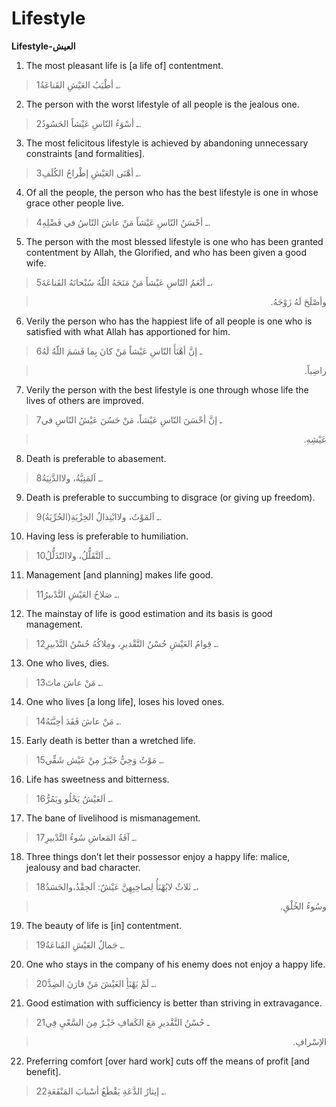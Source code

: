 Lifestyle
=========

**Lifestyle-العيش**

1. The most pleasant life is [a life of] contentment.

> 1ـ أطْيَبُ العَيْشِ القَناعَةُ.

2. The person with the worst lifestyle of all people is the jealous one.

> 2ـ أسْوَءُ النّاسِ عَيْشاً الحَسُودُ.

3. The most felicitous lifestyle is achieved by abandoning unnecessary
constraints [and formalities].

> 3ـ أهْنَى العَيْشِ إطْراحُ الكُلَفِ.

4. Of all the people, the person who has the best lifestyle is one in
whose grace other people live.

> 4ـ أحْسَنُ النّاسِ عَيْشاً مَنْ عاشَ النّاسُ في فَضْلِهِ.

5. The person with the most blessed lifestyle is one who has been
granted contentment by Allah, the Glorified, and who has been given a
good wife.

> 5ـ أنْعَمُ النّاسِ عَيْشاً مَنْ مَنَحَهُ اللّهُ سُبْحانَهُ القَناعَةَ،
<blockquote dir="rtl">
  <p>
وأصْلَحَ لَهُ زَوْجَهُ.
  </p>
</blockquote>

6. Verily the person who has the happiest life of all people is one who
is satisfied with what Allah has apportioned for him.

> 6ـ إنَّ أهْنَأَ النّاسِ عَيْشاً مَنْ كانَ بِما قَسَمَ اللّهُ لَهُ
<blockquote dir="rtl">
  <p>
راضِياً.
  </p>
</blockquote>

7. Verily the person with the best lifestyle is one through whose life
the lives of others are improved.

> 7ـ إنَّ أحْسَنَ النّاسِ عَيْشاً، مَنْ حَسُنَ عَيْشُ النّاسِ في
<blockquote dir="rtl">
  <p>
عَيْشِهِ.
  </p>
</blockquote>

8. Death is preferable to abasement.

> 8ـ اَلمَنِيَّةُ، ولاالدَّنِيَةُ.

9. Death is preferable to succumbing to disgrace (or giving up freedom).

> 9ـ اَلمَوْتُ، ولاابْتِذالُ الخِزْيَةِ(الحُرِّيَةُ).

10. Having less is preferable to humiliation.

> 10ـ اَلتَّقَلُّلُ، ولاالتّذَلُّلُ.

11. Management [and planning] makes life good.

> 11ـ صَلاحُ العَيْشِ التَّدْبيرُ.

12. The mainstay of life is good estimation and its basis is good
management.

> 12ـ قِوامُ العَيْشِ حُسْنُ التَّقْديرِ، ومِلاكُهُ حُسْنُ التَّدْبيرِ.

13. One who lives, dies.

> 13ـ مَنْ عاشَ ماتَ.

14. One who lives [a long life], loses his loved ones.

> 14ـ مَنْ عاشَ فَقَدَ أحِبَّتَهُ.

15. Early death is better than a wretched life.

> 15ـ مَوْتٌ وَحِيٌّ خَيْـرٌ مِنْ عَيْش شَقِّي.

16. Life has sweetness and bitterness.

> 16ـ اَلعَيْشُ يَحْلُو ويَمُرُّ.

17. The bane of livelihood is mismanagement.

> 17ـ آفَةُ المَعاشِ سُوءُ التَّدْبيرِ.

18. Three things don’t let their possessor enjoy a happy life: malice,
jealousy and bad character.

> 18ـ ثَلاثٌ لايُهْنَأُ لِصاحِبِهِنَّ عَيْشٌ: اَلحِقْدُ،والحَسَدُ،
<blockquote dir="rtl">
  <p>
وسُوءُ الخُلْقِ.
  </p>
</blockquote>

19. The beauty of life is [in] contentment.

> 19ـ جَمالُ العَيْشِ القَناعَةُ.

20. One who stays in the company of his enemy does not enjoy a happy
life.

> 20ـ لَمْ يَهْنَأِ العَيْشَ مَنْ قارَنَ الضِدَّ.

21. Good estimation with sufficiency is better than striving in
extravagance.

> 21ـ حُسْنُ التَّقْديرِ مَعَ الكَفافِ خَيْـرٌ مِنَ السَّعْيِ فِي
<blockquote dir="rtl">
  <p>
الإسْرافِ.
  </p>
</blockquote>

22. Preferring comfort [over hard work] cuts off the means of profit
[and benefit].

> 22ـ إيثارُ الدَّعَةِ يَقْطَعُ أسْبابَ المَنْفَعَةِ.


